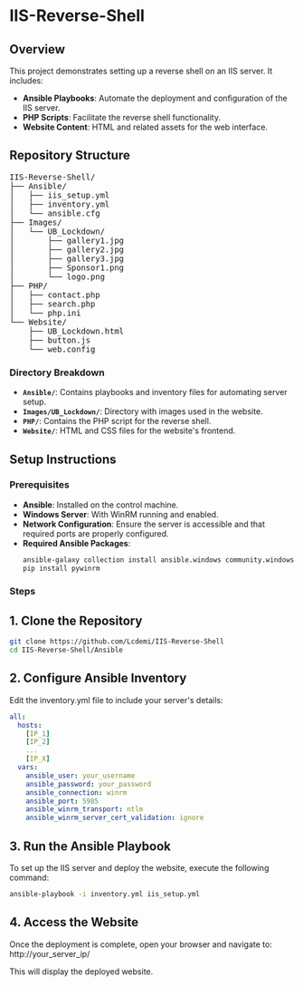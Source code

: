 # IIS-Reverse-Shell

## Overview
This project demonstrates setting up a reverse shell on an IIS server. It includes:

- **Ansible Playbooks**: Automate the deployment and configuration of the IIS server.
- **PHP Scripts**: Facilitate the reverse shell functionality.
- **Website Content**: HTML and related assets for the web interface.

## Repository Structure

<pre>IIS-Reverse-Shell/
├── Ansible/
│   ├── iis_setup.yml
│   ├── inventory.yml
│   └── ansible.cfg
├── Images/
│   └── UB_Lockdown/
│       ├── gallery1.jpg
│       ├── gallery2.jpg
│       ├── gallery3.jpg
│       ├── Sponsor1.png
│       └── logo.png
├── PHP/
│   ├── contact.php
│   ├── search.php
│   └── php.ini
└── Website/
    ├── UB_Lockdown.html
    ├── button.js
    └── web.config
</pre>

### Directory Breakdown
- **`Ansible/`**: Contains playbooks and inventory files for automating server setup.
- **`Images/UB_Lockdown/`**: Directory with images used in the website.
- **`PHP/`**: Contains the PHP script for the reverse shell.
- **`Website/`**: HTML and CSS files for the website's frontend.

## Setup Instructions

### Prerequisites
- **Ansible**: Installed on the control machine.
- **Windows Server**: With WinRM running and enabled.
- **Network Configuration**: Ensure the server is accessible and that required ports are properly configured.
- **Required Ansible Packages**:
  ```sh
  ansible-galaxy collection install ansible.windows community.windows
  pip install pywinrm
  ```

### Steps

## 1. Clone the Repository
```bash
git clone https://github.com/Lcdemi/IIS-Reverse-Shell
cd IIS-Reverse-Shell/Ansible
```

## 2. Configure Ansible Inventory
Edit the inventory.yml file to include your server's details:

```yaml
all:
  hosts:
    [IP_1]
    [IP_2]
    ...
    [IP_X]
  vars:
    ansible_user: your_username
    ansible_password: your_password
    ansible_connection: winrm
    ansible_port: 5985
    ansible_winrm_transport: ntlm
    ansible_winrm_server_cert_validation: ignore
```

## 3. Run the Ansible Playbook
To set up the IIS server and deploy the website, execute the following command:

```sh
ansible-playbook -i inventory.yml iis_setup.yml
```

## 4. Access the Website

Once the deployment is complete, open your browser and navigate to: http://your_server_ip/

This will display the deployed website.
